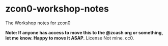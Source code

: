 # zcon0-workshop-notes
The Workshop notes for zcon0

**Note: If anyone has access to move this to the @zcash org or something, let me know. Happy to move it ASAP.**
License
Not mine. cc0.
